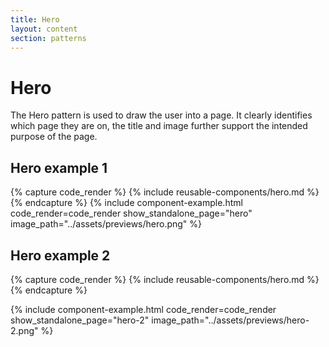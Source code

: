 ```yaml
---
title: Hero
layout: content
section: patterns
---
```


# Hero

The Hero pattern is used to draw the user into a page. It clearly identifies which page they are on, the title and image further support the intended purpose of the page.



## Hero example 1

{% capture code_render %}
  {% include reusable-components/hero.md %}
{% endcapture %}
{% include component-example.html code_render=code_render show_standalone_page="hero" image_path="../assets/previews/hero.png" %}

## Hero example 2

{% capture code_render %}
  {% include reusable-components/hero.md %}
{% endcapture %}

{% include component-example.html code_render=code_render show_standalone_page="hero-2" image_path="../assets/previews/hero-2.png" %}
